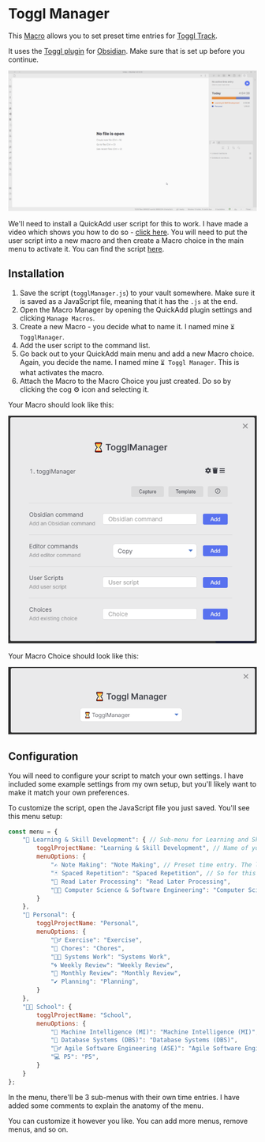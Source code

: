 # Toggl Manager

This [Macro](../Choices/MacroChoice.md) allows you to set preset time entries for [Toggl Track](https://track.toggl.com).

It uses the [Toggl plugin](https://github.com/mcndt/obsidian-toggl-integration) for [Obsidian](https://obsidian.md). Make sure that is set up before you continue.

![Toggl Manager](../Images/TogglManager.gif)

We'll need to install a QuickAdd user script for this to work. I have made a video which  shows you how to do so - [click here](https://www.youtube.com/watch?v=gYK3VDQsZJo&t=1730s).
You will need to put the user script into a new macro and then create a Macro choice in the main menu to activate it.
You can find the script [here](./Attachments/togglManager.js).

## Installation
1. Save the script (`togglManager.js`) to your vault somewhere. Make sure it is saved as a JavaScript file, meaning that it has the `.js` at the end.
2. Open the Macro Manager by opening the QuickAdd plugin settings and clicking `Manage Macros`.
3. Create a new Macro - you decide what to name it. I named mine ``⏳ TogglManager``.
4. Add the user script to the command list.
5. Go back out to your QuickAdd main menu and add a new Macro choice. Again, you decide the name. I named mine ``⏳ Toggl Manager``. This is what activates the macro.
6. Attach the Macro to the Macro Choice you just created. Do so by clicking the cog ⚙ icon and selecting it.

Your Macro should look like this:

![TogglManager Macro](../Images/TogglManagerMacro.png)

Your Macro Choice should look like this: 

![Toggl Manager Macro Choice](../Images/TogglManagerMacroChoice.png)

## Configuration
You will need to configure your script to match your own settings. I have included some example settings from my own setup, but you'll likely want to make it match your own preferences.

To customize the script, open the JavaScript file you just saved. You'll see this menu setup:
````js
const menu = {
    "🧠 Learning & Skill Development": { // Sub-menu for Learning and Skill Development
        togglProjectName: "Learning & Skill Development", // Name of your corresponding Toggl project
        menuOptions: {
            "✍ Note Making": "Note Making", // Preset time entry. The left part is what's displayed, and the right part is what Toggl gets.
            "🃏 Spaced Repetition": "Spaced Repetition", // So for this one, I would see '🃏 Spaced Repetition' in my menu, but Toggl would receive 'Spaced Repetition' as the entry.
            "📖 Read Later Processing": "Read Later Processing",
            "👨‍💻 Computer Science & Software Engineering": "Computer Science & Software Engineering",
        }
    },
    "🤴 Personal": {
        togglProjectName: "Personal",
        menuOptions: {
            "🏋️‍♂️ Exercise": "Exercise",
            "🧹 Chores": "Chores",
            "👨‍🔬 Systems Work": "Systems Work",
            "🌀 Weekly Review": "Weekly Review",
            "📆 Monthly Review": "Monthly Review",
            "✔ Planning": "Planning",
        }
    },
    "👨‍🎓 School": {
        togglProjectName: "School",
        menuOptions: {
            "🧠 Machine Intelligence (MI)": "Machine Intelligence (MI)",
            "💾 Database Systems (DBS)": "Database Systems (DBS)",
            "🏃‍♂ Agile Software Engineering (ASE)": "Agile Software Engineering (ASE)",
            "💻 P5": "P5",
        }
    }
};
````

In the menu, there'll be 3 sub-menus with their own time entries. I have added some comments to explain the anatomy of the menu.

You can customize it however you like. You can add more menus, remove menus, and so on.
